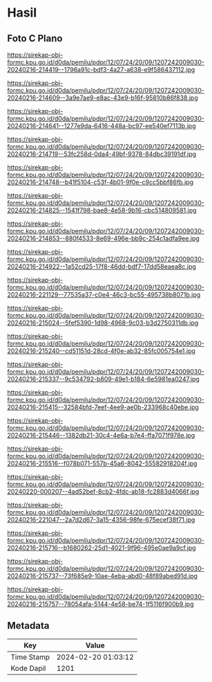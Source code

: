 # Hasil

## Foto C Plano

https://sirekap-obj-formc.kpu.go.id/d0da/pemilu/pdpr/12/07/24/20/09/1207242009030-20240216-214419--1796a91c-bdf3-4a27-a638-e9f586437112.jpg

https://sirekap-obj-formc.kpu.go.id/d0da/pemilu/pdpr/12/07/24/20/09/1207242009030-20240216-214609--3a9e7ae9-e8ac-43e9-b16f-95810b86f838.jpg

https://sirekap-obj-formc.kpu.go.id/d0da/pemilu/pdpr/12/07/24/20/09/1207242009030-20240216-214641--1277e9da-6416-448a-bc97-ee540ef7113b.jpg

https://sirekap-obj-formc.kpu.go.id/d0da/pemilu/pdpr/12/07/24/20/09/1207242009030-20240216-214719--53fc258d-0da4-49bf-9378-84dbc39191df.jpg

https://sirekap-obj-formc.kpu.go.id/d0da/pemilu/pdpr/12/07/24/20/09/1207242009030-20240216-214748--b41f5104-c53f-4b01-9f0e-c9cc5bbf86fb.jpg

https://sirekap-obj-formc.kpu.go.id/d0da/pemilu/pdpr/12/07/24/20/09/1207242009030-20240216-214825--1541f798-bae8-4e58-9b16-cbc514809581.jpg

https://sirekap-obj-formc.kpu.go.id/d0da/pemilu/pdpr/12/07/24/20/09/1207242009030-20240216-214853--880f4533-8e69-496e-bb9c-254c1adfa9ee.jpg

https://sirekap-obj-formc.kpu.go.id/d0da/pemilu/pdpr/12/07/24/20/09/1207242009030-20240216-214922--1a52cd25-17f8-46dd-bdf7-17dd58eaea8c.jpg

https://sirekap-obj-formc.kpu.go.id/d0da/pemilu/pdpr/12/07/24/20/09/1207242009030-20240216-221129--77535a37-c0e4-46c3-bc55-495738b8071b.jpg

https://sirekap-obj-formc.kpu.go.id/d0da/pemilu/pdpr/12/07/24/20/09/1207242009030-20240216-215024--5fef5390-1d98-4968-9c03-b3d2750311db.jpg

https://sirekap-obj-formc.kpu.go.id/d0da/pemilu/pdpr/12/07/24/20/09/1207242009030-20240216-215240--cd51151d-28cd-4f0e-ab32-85fc005754e1.jpg

https://sirekap-obj-formc.kpu.go.id/d0da/pemilu/pdpr/12/07/24/20/09/1207242009030-20240216-215337--9c534792-b809-49e1-b184-6e5981ea0247.jpg

https://sirekap-obj-formc.kpu.go.id/d0da/pemilu/pdpr/12/07/24/20/09/1207242009030-20240216-215415--32584bfd-7eef-4ee9-ae0b-233968c40ebe.jpg

https://sirekap-obj-formc.kpu.go.id/d0da/pemilu/pdpr/12/07/24/20/09/1207242009030-20240216-215446--1382db21-30c4-4e6a-b7e4-ffa7071f978e.jpg

https://sirekap-obj-formc.kpu.go.id/d0da/pemilu/pdpr/12/07/24/20/09/1207242009030-20240216-215516--f078b071-557b-45a6-8042-55582918204f.jpg

https://sirekap-obj-formc.kpu.go.id/d0da/pemilu/pdpr/12/07/24/20/09/1207242009030-20240220-000207--4ad52bef-8cb2-4fdc-ab18-fc2883d4066f.jpg

https://sirekap-obj-formc.kpu.go.id/d0da/pemilu/pdpr/12/07/24/20/09/1207242009030-20240216-221047--2a7d2d67-3a15-4356-98fe-675ecef38f71.jpg

https://sirekap-obj-formc.kpu.go.id/d0da/pemilu/pdpr/12/07/24/20/09/1207242009030-20240216-215716--b1680262-25d1-4021-9f96-495e0ae9a9cf.jpg

https://sirekap-obj-formc.kpu.go.id/d0da/pemilu/pdpr/12/07/24/20/09/1207242009030-20240216-215737--73f685e9-10ae-4eba-abd0-48f89abed91d.jpg

https://sirekap-obj-formc.kpu.go.id/d0da/pemilu/pdpr/12/07/24/20/09/1207242009030-20240216-215757--78054afa-5144-4e58-be74-1f5116f900b9.jpg


## Metadata

| Key        | Value               |
| ---------- | ------------------- |
| Time Stamp | 2024-02-20 01:03:12 |
| Kode Dapil | 1201                |



